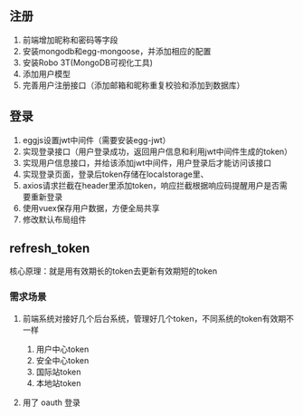 ## 注册

1. 前端增加昵称和密码等字段
2. 安装mongodb和egg-mongoose，并添加相应的配置
3. 安装Robo 3T(MongoDB可视化工具)
4. 添加用户模型
5. 完善用户注册接口（添加邮箱和昵称重复校验和添加到数据库）

## 登录

1. eggjs设置jwt中间件（需要安装egg-jwt）
2. 实现登录接口（用户登录成功，返回用户信息和利用jwt中间件生成的token）
3. 实现用户信息接口，并给该添加jwt中间件，用户登录后才能访问该接口
4. 实现登录页面，登录后token存储在localstorage里、
5. axios请求拦截在header里添加token，响应拦截根据响应码提醒用户是否需要重新登录
6. 使用vuex保存用户数据，方便全局共享
7. 修改默认布局组件


## refresh_token 

核心原理：就是用有效期长的token去更新有效期短的token

### 需求场景

1. 前端系统对接好几个后台系统，管理好几个token，不同系统的token有效期不一样
   1. 用户中心token
   2. 安全中心token
   3. 国际站token
   4. 本地站token

2. 用了 oauth 登录


